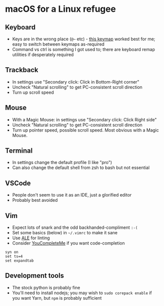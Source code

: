 # macOS for a Linux refugee

## Keyboard

- Keys are in the wrong place (`@~` etc) - [this keymap](http://liyang.hu/osx-british.xhtml) worked best for me; easy to switch between keymaps as-required
- Command vs ctrl is something I got used to; there are keyboard remap utilities if desperately required

## Trackback

- In settings use "Secondary click: Click in Bottom-Right corner"
- Uncheck "Natural scrolling" to get PC-consistent scroll direction
- Turn up scroll speed

## Mouse

- With a Magic Mouse: in settings use "Secondary click: Click Right side"
- Uncheck "Natural scrolling" to get PC-consistent scroll direction
- Turn up pointer speed, possible scroll speed. Most obvious with a Magic Mouse.

## Terminal

- In settings change the default profile (I like "pro")
- Can also change the default shell from zsh to bash but not essential

## VSCode

- People don't seem to use it as an IDE, just a glorified editor
- Probably best avoided

## Vim

- Expect lots of snark and the odd backhanded-compliment `:-(`
- Set some basics (below) in `~/.vimrc` to make it sane
- Use [ALE](https://github.com/dense-analysis/ale) for linting
- Consider [YouCompleteMe](https://github.com/ycm-core/YouCompleteMe) if you want code-completion

```
syn on
set ts=4
set expandtab
```

## Development tools

- The stock python is probably fine
- You'll need to install nodejs; you may wish to `sudo corepack enable` if you want Yarn, but `npm` is probably sufficient
